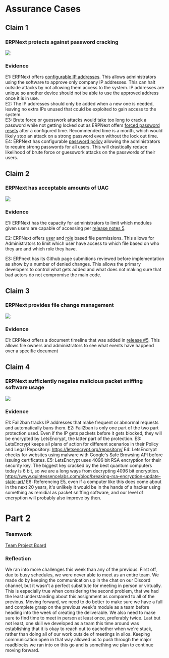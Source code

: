 # Assurance Cases
## Claim 1
### ERPNext protects against password cracking
![](https://github.com/eeiler/Team-8-ERPNext/blob/master/Assurance%20Cases/Assurance%20Case_%20Password%20Cracking.png)  
### Evidence
E1: ERPNext offers [configurable IP addresses](https://docs.erpnext.com/docs/user/manual/en/setting-up/users-and-permissions/adding-users#28-security-settings). This allows administrators using the software to approve only company IP addresses. This can halt outside attacks by not allowing them access to the system. IP addresses are unique so another device should not be able to use the approved address once it is in use.  
E2: The IP addresses should only be added when a new one is needed, leaving no extra IPs unused that could be exploited to gain access to the system.  
E3: Brute force or guesswork attacks would take too long to crack a password while not getting locked out as ERPNext offers [forced password resets](https://docs.erpnext.com/docs/user/manual/en/setting-up/settings/system-settings#16-password) after a configured time. Recommended time is a month, which would likely stop an attack on a strong password even without the lock out time.  
E4: ERPNext has configurable [password policy](https://docs.erpnext.com/docs/user/manual/en/setting-up/settings/system-settings#16-password) allowing the administrators to require strong passwords for all users. This will drastically reduce likelihood of brute force or guesswork attacks on the passwords of their users.  
## Claim 2
### ERPNext has acceptable amounts of UAC
![](https://github.com/eeiler/Team-8-ERPNext/blob/master/Assurance%20Cases/UAC%20case1.png)  
### Evidence
E1: ERPNext has the capacity for administrators to limit which modules given users are capable of accessing per [release notes 5](https://github.com/frappe/erpnext/wiki/Version-5-Release-Notes).

E2: ERPNext offers [user](https://docs.erpnext.com/docs/user/manual/en/setting-up/users-and-permissions/user-permissions) and [role](https://docs.erpnext.com/docs/user/manual/en/setting-up/users-and-permissions/role-based-permissions) based file permissions. This allows for Administrators to limit which user have access to which file based on who they are and which role they have.

E3: ERPnext has its Github page submitions reviewed before implementation as show by a number of denied changes. This allows the primary developers to control what gets added and what does not making sure that bad actors do not compromise the main code.
## Claim 3
### ERPNext provides file change management
![](https://github.com/eeiler/Team-8-ERPNext/blob/master/Assurance%20Cases/change%20management%20case.png)  
### Evidence
E1: ERPNext offers a document timeline that was added in [release #5](https://github.com/frappe/erpnext/wiki/Version-5-Release-Notes). This allows file owners and administrators to see what events have happend over a specific document
## Claim 4
### ERPNext sufficiently negates malicious packet sniffing software usage
![](https://github.com/eeiler/Team-8-ERPNext/blob/master/Assurance%20Cases/Assurance%20Case%20-%20Packet%20Sniffing.png)  
### Evidence
E1: Fail2ban tracks IP addresses that make frequent or abnormal requests and automatically bans them.
E2: Fail2ban is only one part of the two part protection used. Even if the IP gets packets before it gets blocked, they will be encrypted by LetsEncrypt, the latter part of the protection.
E3: LetsEncrypt keeps all plans of action for different scenarios in their Policy and Legal Repository: https://letsencrypt.org/repository/
E4: LetsEncrypt checks for websites using malware with Google's Safe Browsing API before issuing certificates.
E5: LetsEncrypt uses 4096 bit RSA encryption for their security key. The biggest key cracked by the best quantum computers today is 6 bit, so we are a long ways from decrypting 4096 bit encryption. https://www.quintessencelabs.com/blog/breaking-rsa-encryption-update-state-art/
E6: Referencing E5, even if a computer like this does come about in the next 20 years, it's unlikely it would be in the hands of a hacker using something as remidial as packet sniffing software, and our level of encryption will probably also improve by then.
# Part 2
### Teamwork
[Team Project Board](https://github.com/eeiler/Team-8-ERPNext/projects/3)
### Reflection
We ran into more challenges this week than any of the previous. First off, due to busy schedules, we were never able to meet as an entire team. We made do by keeping the communication up in the chat on our Discord channel, but it wasn't a perfect substitute for meeting in person or virtually. This is especially true when considering the second problem, that we had the least understanding about this assignment as compared to all of the previous. Moving forward, we need to do better to make sure we have a full and complete grasp on the previous week's module as a team before heading into the week of creating the deliverable. We also need to make sure to find time to meet in person at least once, preferably twice. Last but not least, one skill we developed as a team this time around was establishing that it is okay to reach out to eachother when we're stuck, rather than doing all of our work outside of meetings in silos. Keeping communication open in that way allowed us to push through the major roadblocks we ran into on this go and is something we plan to continue moving forward.
